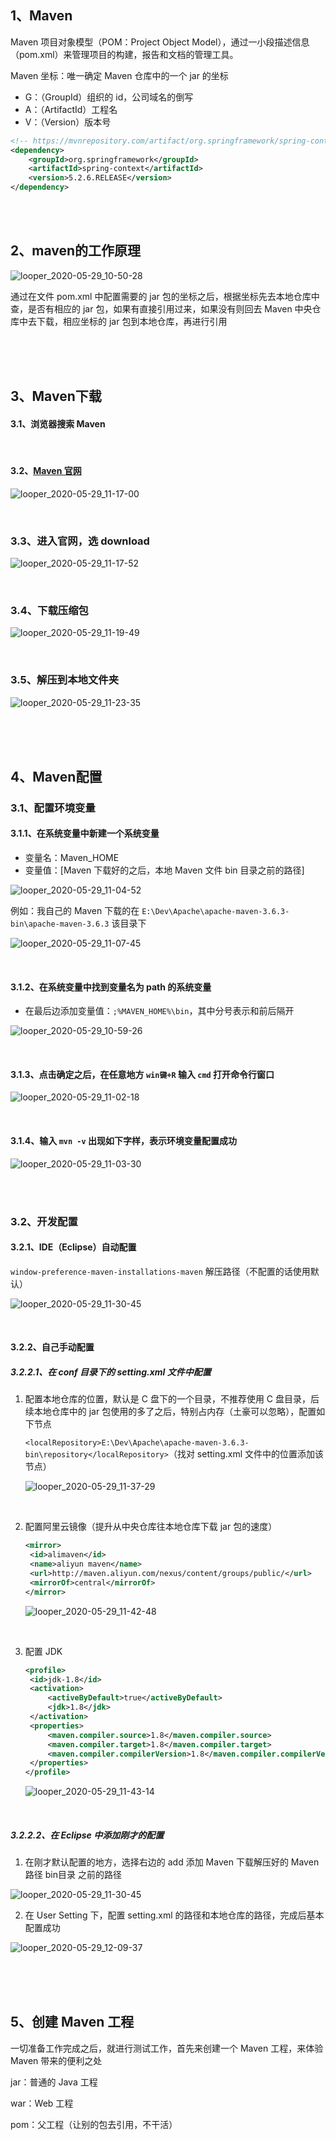 ## 1、Maven

Maven 项目对象模型（POM：Project Object Model），通过一小段描述信息（pom.xml）来管理项目的构建，报告和文档的管理工具。

Maven 坐标：唯一确定 Maven 仓库中的一个 jar 的坐标

* G：（GroupId）组织的 id，公司域名的倒写
* A：（ArtifactId）工程名
* V：（Version）版本号

~~~xml
<!-- https://mvnrepository.com/artifact/org.springframework/spring-context -->
<dependency>
    <groupId>org.springframework</groupId>
    <artifactId>spring-context</artifactId>
    <version>5.2.6.RELEASE</version>
</dependency>
~~~

<br>

<br>

## 2、maven的工作原理

![looper_2020-05-29_10-50-28](image/looper_2020-05-29_10-50-28.png)

通过在文件 pom.xml 中配置需要的 jar 包的坐标之后，根据坐标先去本地仓库中查，是否有相应的 jar 包，如果有直接引用过来，如果没有则回去 Maven 中央仓库中去下载，相应坐标的 jar 包到本地仓库，再进行引用

<br>

<br>

<br>

## 3、Maven下载

#### 3.1、浏览器搜索 Maven

<br>

#### 3.2、[Maven 官网](https://maven.apache.org)

![looper_2020-05-29_11-17-00](image/looper_2020-05-29_11-17-00.png)

<br>

### 3.3、进入官网，选 download

![looper_2020-05-29_11-17-52](image/looper_2020-05-29_11-17-52.png)

<br>

### 3.4、下载压缩包

![looper_2020-05-29_11-19-49](image/looper_2020-05-29_11-19-49.png)

<br>

### 3.5、解压到本地文件夹

![looper_2020-05-29_11-23-35](E:/1.soft/personalNotes/Spring/image/looper_2020-05-29_11-23-35.png)

<br>

<br>

<br>

## 4、Maven配置

### 3.1、配置环境变量

#### 3.1.1、在系统变量中新建一个系统变量

* 变量名：Maven_HOME
* 变量值：[Maven 下载好的之后，本地 Maven 文件 bin 目录之前的路径]

![looper_2020-05-29_11-04-52](image\looper_2020-05-29_11-04-52.png)

例如：我自己的 Maven 下载的在 `E:\Dev\Apache\apache-maven-3.6.3-bin\apache-maven-3.6.3` 该目录下

![looper_2020-05-29_11-07-45](E:\1.soft\personalNotes\Spring\image\looper_2020-05-29_11-07-45.png)

<br>

#### 3.1.2、在系统变量中找到变量名为 path 的系统变量

* 在最后边添加变量值：`;%MAVEN_HOME%\bin`，其中分号表示和前后隔开

![looper_2020-05-29_10-59-26](image\looper_2020-05-29_10-59-26.png)

<br>

#### 3.1.3、点击确定之后，在任意地方 `win键+R` 输入 `cmd` 打开命令行窗口

![looper_2020-05-29_11-02-18](image\looper_2020-05-29_11-02-18.png)

<br>

#### 3.1.4、输入 `mvn -v` 出现如下字样，表示环境变量配置成功

![looper_2020-05-29_11-03-30](image\looper_2020-05-29_11-03-30.png)

<br>

<br>

### 3.2、开发配置

#### 3.2.1、IDE（Eclipse）自动配置

`window-preference-maven-installations-maven` 解压路径（不配置的话使用默认）

![looper_2020-05-29_11-30-45](image/looper_2020-05-29_11-30-45.png)

<br>

#### 3.2.2、自己手动配置

##### 3.2.2.1、在 conf 目录下的 setting.xml 文件中配置

1. 配置本地仓库的位置，默认是 C 盘下的一个目录，不推荐使用 C 盘目录，后续本地仓库中的 jar 包使用的多了之后，特别占内存（土豪可以忽略），配置如下节点

   `<localRepository>E:\Dev\Apache\apache-maven-3.6.3-bin\repository</localRepository>`（找对 setting.xml 文件中的位置添加该节点）

   ![looper_2020-05-29_11-37-29](image/looper_2020-05-29_11-37-29.png)

   <br>

2. 配置阿里云镜像（提升从中央仓库往本地仓库下载 jar 包的速度）

   ~~~xml
   <mirror>
   	<id>alimaven</id>
   	<name>aliyun maven</name>
   	<url>http://maven.aliyun.com/nexus/content/groups/public/</url>
   	<mirrorOf>central</mirrorOf>        
   </mirror>
   ~~~

   ![looper_2020-05-29_11-42-48](image/looper_2020-05-29_11-42-48.png)

   <br>

3. 配置 JDK

   ~~~xml
   <profile>    
   	<id>jdk-1.8</id>    
   	<activation>    
   		<activeByDefault>true</activeByDefault>    
   		<jdk>1.8</jdk>    
   	</activation>    
   	<properties>    
   		<maven.compiler.source>1.8</maven.compiler.source>    
   		<maven.compiler.target>1.8</maven.compiler.target>
   		<maven.compiler.compilerVersion>1.8</maven.compiler.compilerVersion> 
   	</properties>    
   </profile>
   ~~~

   ![looper_2020-05-29_11-43-14](image/looper_2020-05-29_11-43-14.png)

<br>

##### 3.2.2.2、在 Eclipse 中添加刚才的配置

1. 在刚才默认配置的地方，选择右边的 add 添加 Maven 下载解压好的 Maven 路径 bin目录 之前的路径

![looper_2020-05-29_11-30-45](image/looper_2020-05-29_11-30-45.png)

2. 在 User Setting 下，配置 setting.xml 的路径和本地仓库的路径，完成后基本配置成功

![looper_2020-05-29_12-09-37](image\looper_2020-05-29_12-09-37.png)

<br>

<br>

<br>

## 5、创建 Maven 工程

一切准备工作完成之后，就进行测试工作，首先来创建一个 Maven 工程，来体验 Maven 带来的便利之处



jar：普通的 Java 工程

war：Web 工程

pom：父工程（让别的包去引用，不干活）

<br>







